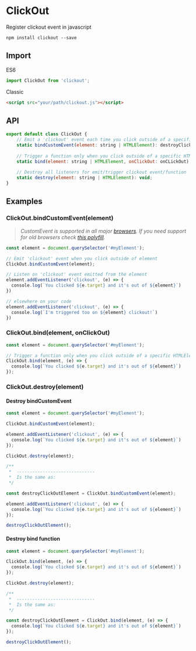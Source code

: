 # ClickOut
Register clickout event in javascript

```ssh
npm install clickout --save
```

## Import

ES6
```js
import ClickOut from 'clickout';
```

Classic
```html
<script src="your/path/clickout.js"></script>
```


## API
```js
export default class ClickOut {
    // Emit a 'clickout' event each time you click outside of a specific HTMLElement
    static bindCustomEvent(element: string | HTMLElement): destroyClickOut;
    
    // Trigger a function only when you click outside of a specific HTMLElement 
    static bind(element: string | HTMLElement, onClickOut: onCLickOut): destroyClickOut;
    
    // Destroy all listeners for emit/trigger clickout event/function
    static destroy(element: string | HTMLElement): void;
}
```

## Examples
### ClickOut.bindCustomEvent(element)
> *CustomEvent is supported in all major [browsers](https://caniuse.com/#search=custom%20event). If you need support for old browsers check [this polyfill](https://github.com/krambuhl/custom-event-polyfill).*
```js
const element = document.querySelector('#myElement');

// Emit 'clickout' event when you click outside of element
ClickOut.bindCustomEvent(element);

// Listen on 'clickout' event emitted from the element
element.addEventListener('clickout', (e) => {
  console.log(`You clicked ${e.target} and it's out of ${element}`)
})

// elsewhere on your code
element.addEventListener('clickout', (e) => {
  console.log(`I'm triggered too on ${element} clickout!`)
})
```

### ClickOut.bind(element, onClickOut)
```js
const element = document.querySelector('#myElement');

// Trigger a function only when you click outside of a specific HTMLElement
ClickOut.bind(element, (e) => {
  console.log(`You clicked ${e.target} and it's out of ${element}`)
});
```

### ClickOut.destroy(element)
#### Destroy bindCustomEvent
```js
const element = document.querySelector('#myElement');

ClickOut.bindCustomEvent(element);

element.addEventListener('clickout', (e) => {
  console.log(`You clicked ${e.target} and it's out of ${element}`)
});

ClickOut.destroy(element);

/**
 *  ------------------------------
 *  Is the same as:
 */

const destroyClickOutElement = ClickOut.bindCustomEvent(element);

element.addEventListener('clickout', (e) => {
  console.log(`You clicked ${e.target} and it's out of ${element}`)
});

destroyClickOutElement();
```

#### Destroy bind function
```js
const element = document.querySelector('#myElement');

ClickOut.bind(element, (e) => {
  console.log(`You clicked ${e.target} and it's out of ${element}`)
});

ClickOut.destroy(element);

/**
 *  ------------------------------
 *  Is the same as:
 */

const destroyClickOutElement = ClickOut.bind(element, (e) => {
  console.log(`You clicked ${e.target} and it's out of ${element}`)
});

destroyClickOutElement();
```
